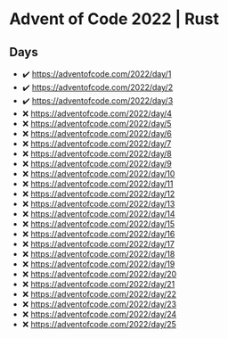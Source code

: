 # Advent of Code 2022 | Rust

## Days
- :heavy_check_mark: https://adventofcode.com/2022/day/1
- :heavy_check_mark: https://adventofcode.com/2022/day/2
- :heavy_check_mark: https://adventofcode.com/2022/day/3
- :x: https://adventofcode.com/2022/day/4
- :x: https://adventofcode.com/2022/day/5
- :x: https://adventofcode.com/2022/day/6
- :x: https://adventofcode.com/2022/day/7
- :x: https://adventofcode.com/2022/day/8
- :x: https://adventofcode.com/2022/day/9
- :x: https://adventofcode.com/2022/day/10
- :x: https://adventofcode.com/2022/day/11
- :x: https://adventofcode.com/2022/day/12
- :x: https://adventofcode.com/2022/day/13
- :x: https://adventofcode.com/2022/day/14
- :x: https://adventofcode.com/2022/day/15
- :x: https://adventofcode.com/2022/day/16
- :x: https://adventofcode.com/2022/day/17
- :x: https://adventofcode.com/2022/day/18
- :x: https://adventofcode.com/2022/day/19
- :x: https://adventofcode.com/2022/day/20
- :x: https://adventofcode.com/2022/day/21
- :x: https://adventofcode.com/2022/day/22
- :x: https://adventofcode.com/2022/day/23
- :x: https://adventofcode.com/2022/day/24
- :x: https://adventofcode.com/2022/day/25
